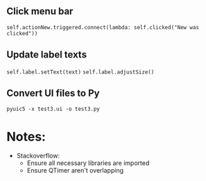 ## Click menu bar

`self.actionNew.triggered.connect(lambda: self.clicked("New was clicked"))`

## Update label texts

`self.label.setText(text)`
`self.label.adjustSize()`

## Convert UI files to Py

`pyuic5 -x test3.ui -o test3.py`


# Notes:

- Stackoverflow:
   - Ensure all necessary libraries are imported
   - Ensure QTimer aren't overlapping